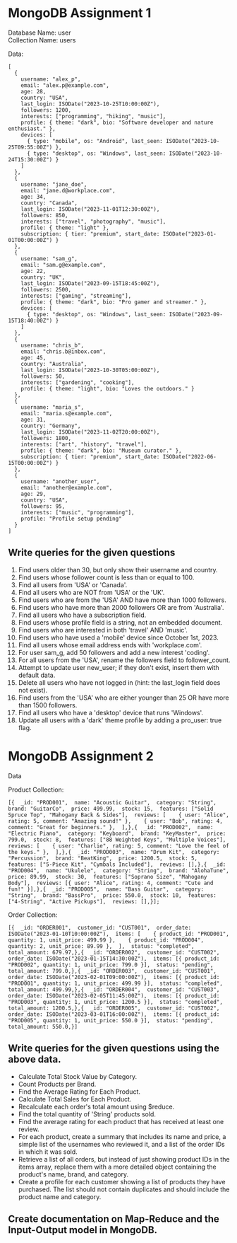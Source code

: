 # MongoDB Assignment 1

Database Name: user       
Collection Name: users

Data:
```
[
  {
    username: "alex_p",
    email: "alex.p@example.com",
    age: 28,
    country: "USA",
    last_login: ISODate("2023-10-25T10:00:00Z"),
    followers: 1200,
    interests: ["programming", "hiking", "music"],
    profile: { theme: "dark", bio: "Software developer and nature enthusiast." },
    devices: [
      { type: "mobile", os: "Android", last_seen: ISODate("2023-10-25T09:55:00Z") },
      { type: "desktop", os: "Windows", last_seen: ISODate("2023-10-24T15:30:00Z") }
    ]
  },
  {
    username: "jane_doe",
    email: "jane.d@workplace.com",
    age: 34,
    country: "Canada",
    last_login: ISODate("2023-11-01T12:30:00Z"),
    followers: 850,
    interests: ["travel", "photography", "music"],
    profile: { theme: "light" },
    subscription: { tier: "premium", start_date: ISODate("2023-01-01T00:00:00Z") }
  },
  {
    username: "sam_g",
    email: "sam.g@example.com",
    age: 22,
    country: "UK",
    last_login: ISODate("2023-09-15T18:45:00Z"),
    followers: 2500,
    interests: ["gaming", "streaming"],
    profile: { theme: "dark", bio: "Pro gamer and streamer." },
    devices: [
      { type: "desktop", os: "Windows", last_seen: ISODate("2023-09-15T18:40:00Z") }
    ]
  },
  {
    username: "chris_b",
    email: "chris.b@inbox.com",
    age: 45,
    country: "Australia",
    last_login: ISODate("2023-10-30T05:00:00Z"),
    followers: 50,
    interests: ["gardening", "cooking"],
    profile: { theme: "light", bio: "Loves the outdoors." }
  },
  {
    username: "maria_s",
    email: "maria.s@example.com",
    age: 31,
    country: "Germany",
    last_login: ISODate("2023-11-02T20:00:00Z"),
    followers: 1800,
    interests: ["art", "history", "travel"],
    profile: { theme: "dark", bio: "Museum curator." },
    subscription: { tier: "premium", start_date: ISODate("2022-06-15T00:00:00Z") }
  },
  {
    username: "another_user",
    email: "another@example.com",
    age: 29,
    country: "USA",
    followers: 95,
    interests: ["music", "programming"],
    profile: "Profile setup pending"
  }
]
```

## Write queries for the given questions
1.	Find users older than 30, but only show their username and country. 
2.	Find users whose follower count is less than or equal to 100.
3.	Find all users from 'USA' or 'Canada'.
4.	Find all users who are NOT from 'USA' or the 'UK'.
5.	Find users who are from the 'USA' AND have more than 1000 followers.
6.	Find users who have more than 2000 followers OR are from 'Australia'.
7.	Find all users who have a subscription field.
8.	Find users whose profile field is a string, not an embedded document.
9.	Find users who are interested in both 'travel' AND 'music'.
10.	Find users who have used a 'mobile' device since October 1st, 2023.
11.	Find all users whose email address ends with 'workplace.com'.
12.	For user sam_g, add 50 followers and add a new interest 'coding'.
13.	For all users from the 'USA', rename the followers field to follower_count.
14.	Attempt to update user new_user; if they don't exist, insert them with default data.
15.	Delete all users who have not logged in (hint: the last_login field does not exist).
16.	Find users from the 'USA' who are either younger than 25 OR have more than 1500 followers.
17.	Find all users who have a 'desktop' device that runs 'Windows'.
18.	Update all users with a 'dark' theme profile by adding a pro_user: true flag.


# MongoDB Assignment 2 
Data

Product Collection: 
```
[{  _id: "PROD001",  name: "Acoustic Guitar",  category: "String",  brand: "GuitarCo",  price: 499.99,  stock: 15,  features: ["Solid Spruce Top", "Mahogany Back & Sides"],  reviews: [    { user: "Alice", rating: 5, comment: "Amazing sound!" },    { user: "Bob", rating: 4, comment: "Great for beginners." },  ],},{  _id: "PROD002",  name: "Electric Piano",  category: "Keyboard",  brand: "KeyMaster",  price: 799.0,  stock: 8,  features: ["88 Weighted Keys", "Multiple Voices"],  reviews: [    { user: "Charlie", rating: 5, comment: "Love the feel of the keys." },  ],},{  _id: "PROD003",  name: "Drum Kit",  category: "Percussion",  brand: "BeatKing",  price: 1200.5,  stock: 5,  features: ["5-Piece Kit", "Cymbals Included"],  reviews: [],},{  _id: "PROD004",  name: "Ukulele",  category: "String",  brand: "AlohaTune",  price: 89.99,  stock: 30,  features: ["Soprano Size", "Mahogany Body"],  reviews: [{ user: "Alice", rating: 4, comment: "Cute and fun!" }],},{  _id: "PROD005",  name: "Bass Guitar",  category: "String",  brand: "BassPro",  price: 550.0,  stock: 10,  features: ["4-String", "Active Pickups"],  reviews: [],}];
```
Order Collection:
```
[{  _id: "ORDER001",  customer_id: "CUST001",  order_date: ISODate("2023-01-10T10:00:00Z"),  items: [    { product_id: "PROD001", quantity: 1, unit_price: 499.99 },    { product_id: "PROD004", quantity: 2, unit_price: 89.99 },  ],  status: "completed",  total_amount: 679.97,},{  _id: "ORDER002",  customer_id: "CUST002",  order_date: ISODate("2023-01-15T14:30:00Z"),  items: [{ product_id: "PROD002", quantity: 1, unit_price: 799.0 }],  status: "pending",  total_amount: 799.0,},{  _id: "ORDER003",  customer_id: "CUST001",  order_date: ISODate("2023-02-01T09:00:00Z"),  items: [{ product_id: "PROD001", quantity: 1, unit_price: 499.99 }],  status: "completed",  total_amount: 499.99,},{  _id: "ORDER004",  customer_id: "CUST003",  order_date: ISODate("2023-02-05T11:45:00Z"),  items: [{ product_id: "PROD003", quantity: 1, unit_price: 1200.5 }],  status: "completed",  total_amount: 1200.5,},{  _id: "ORDER005",  customer_id: "CUST002",  order_date: ISODate("2023-03-01T16:00:00Z"),  items: [{ product_id: "PROD005", quantity: 1, unit_price: 550.0 }],  status: "pending",  total_amount: 550.0,}]
```
## Write queries for the given questions using the above data.
- Calculate Total Stock Value by Category.
- Count Products per Brand.
- Find the Average Rating for Each Product.
- Calculate Total Sales for Each Product.
- Recalculate each order's total amount using $reduce.
- Find the total quantity of 'String' products sold.
- Find the average rating for each product that has received at least one review. 
- For each product, create a summary that includes its name and price, a simple list of the usernames who reviewed it, and a list of the order IDs in which it was sold.
- Retrieve a list of all orders, but instead of just showing product IDs in the items array, replace them with a more detailed object containing the product's name, brand, and category.
- Create a profile for each customer showing a list of products they have purchased. The list should not contain duplicates and should include the product name and category.
## Create documentation on Map-Reduce and the Input-Output model in MongoDB.



